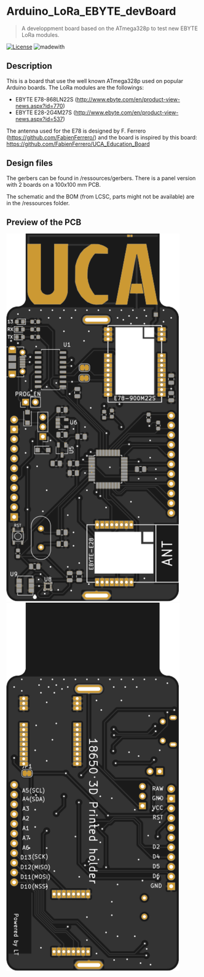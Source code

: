 # Arduino_LoRa_EBYTE_devBoard
> A developpment board based on the ATmega328p to test new EBYTE LoRa modules.

[![License](http://img.shields.io/:license-mit-blue.svg)](http://doge.mit-license.org)
![madewith](https://img.shields.io/badge/made%20with-KiCad-blue)


## Description
This is a board that use the well known ATmega328p used on popular Arduino boards. The LoRa modules are the followings:
  - EBYTE E78-868LN22S (http://www.ebyte.com/en/product-view-news.aspx?id=770)
  - EBYTE E28-2G4M27S (http://www.ebyte.com/en/product-view-news.aspx?id=537)

The antenna used for the E78 is designed by F. Ferrero (https://github.com/FabienFerrero/) and the board is inspired by this board: https://github.com/FabienFerrero/UCA_Education_Board

## Design files
The gerbers can be found in /ressources/gerbers. There is a panel version with 2 boards on a 100x100 mm PCB.

The schematic and the BOM (from LCSC, parts might not be available) are in the /ressources folder.

## Preview of the PCB

<p>
  <img src="img/top.svg" alt="drawing" width="450"/>
  <img src="img/bottom.svg" alt="drawing" width="450"/>
</p>
